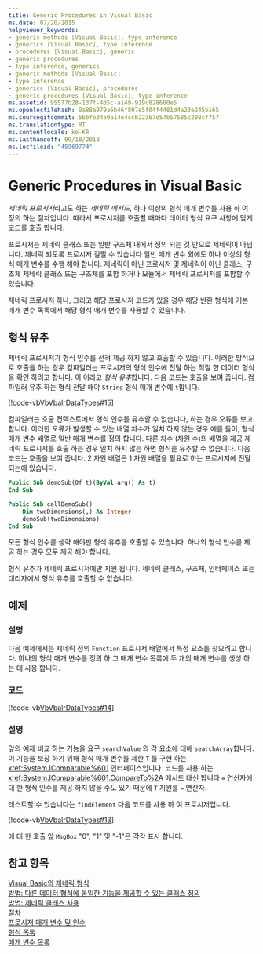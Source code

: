 ```yaml
---
title: Generic Procedures in Visual Basic
ms.date: 07/20/2015
helpviewer_keywords:
- generic methods [Visual Basic], type inference
- generics [Visual Basic], type inference
- procedures [Visual Basic], generic
- generic procedures
- type inference, generics
- generic methods [Visual Basic]
- type inference
- generics [Visual Basic], procedures
- generic procedures [Visual Basic], type inference
ms.assetid: 95577b28-137f-4d5c-a149-919c828600e5
ms.openlocfilehash: 9a88a979a6b46f897e5f04f4481d4a23e245b165
ms.sourcegitcommit: 5bbfe34a9a14e4ccb22367e57b57585c208cf757
ms.translationtype: MT
ms.contentlocale: ko-KR
ms.lasthandoff: 09/18/2018
ms.locfileid: "45969774"
---
```

# <a name="generic-procedures-in-visual-basic"></a>Generic Procedures in Visual Basic
*제네릭 프로시저*라고도 하는 *제네릭 메서드*, 하나 이상의 형식 매개 변수를 사용 하 여 정의 하는 절차입니다. 따라서 프로시저를 호출할 때마다 데이터 형식 요구 사항에 맞게 코드를 호출 합니다.  
  
 프로시저는 제네릭 클래스 또는 일반 구조체 내에서 정의 되는 것 만으로 제네릭이 아닙니다. 제네릭 되도록 프로시저 걸릴 수 있습니다 일반 매개 변수 외에도 하나 이상의 형식 매개 변수를 수행 해야 합니다. 제네릭이 아닌 프로시저 및 제네릭이 아닌 클래스, 구조체 제네릭 클래스 또는 구조체를 포함 하거나 모듈에서 제네릭 프로시저를 포함할 수 있습니다.  
  
 제네릭 프로시저 하나, 그리고 해당 프로시저 코드가 있을 경우 해당 반환 형식에 기본 매개 변수 목록에서 해당 형식 매개 변수를 사용할 수 있습니다.  
  
## <a name="type-inference"></a>형식 유추  
 제네릭 프로시저가 형식 인수를 전혀 제공 하지 않고 호출할 수 있습니다. 이러한 방식으로 호출을 하는 경우 컴파일러는 프로시저의 형식 인수에 전달 하는 적절 한 데이터 형식을 확인 하려고 합니다. 이 이라고 *형식 유추*합니다. 다음 코드는 호출을 보여 줍니다. 컴파일러 유추 하는 형식 전달 해야 `String` 형식 매개 변수에 `t`합니다.  
  
 [!code-vb[VbVbalrDataTypes#15](../../../../visual-basic/language-reference/data-types/codesnippet/VisualBasic/generic-procedures_1.vb)]  
  
 컴파일러는 호출 컨텍스트에서 형식 인수를 유추할 수 없습니다, 하는 경우 오류를 보고 합니다. 이러한 오류가 발생할 수 있는 배열 차수가 일치 하지 않는 경우 예를 들어, 형식 매개 변수 배열로 일반 매개 변수를 정의 합니다. 다른 차수 (차원 수)의 배열을 제공 제네릭 프로시저를 호출 하는 경우 일치 하지 않는 하면 형식을 유추할 수 없습니다. 다음 코드는 호출을 보여 줍니다. 2 차원 배열은 1 차원 배열을 필요로 하는 프로시저에 전달 되는에 있습니다.  
  
```vb  
Public Sub demoSub(Of t)(ByVal arg() As t)
End Sub

Public Sub callDemoSub()
    Dim twoDimensions(,) As Integer
    demoSub(twoDimensions)
End Sub
```
  
 모든 형식 인수를 생략 해야만 형식 유추를 호출할 수 있습니다. 하나의 형식 인수를 제공 하는 경우 모두 제공 해야 합니다.  
  
 형식 유추가 제네릭 프로시저에만 지원 됩니다. 제네릭 클래스, 구조체, 인터페이스 또는 대리자에서 형식 유추를 호출할 수 없습니다.  
  
## <a name="example"></a>예제  
  
### <a name="description"></a>설명  
 다음 예제에서는 제네릭 정의 `Function` 프로시저 배열에서 특정 요소를 찾으려고 합니다. 하나의 형식 매개 변수를 정의 하 고 매개 변수 목록에 두 개의 매개 변수를 생성 하는 데 사용 합니다.  
  
### <a name="code"></a>코드  
 [!code-vb[VbVbalrDataTypes#14](../../../../visual-basic/language-reference/data-types/codesnippet/VisualBasic/generic-procedures_2.vb)]  
  
### <a name="comments"></a>설명  
 앞의 예제 비교 하는 기능을 요구 `searchValue` 의 각 요소에 대해 `searchArray`합니다. 이 기능을 보장 하기 위해 형식 매개 변수를 제한 `T` 를 구현 하는 <xref:System.IComparable%601> 인터페이스입니다. 코드를 사용 하는 <xref:System.IComparable%601.CompareTo%2A> 메서드 대신 합니다 `=` 연산자에 대 한 형식 인수를 제공 하지 않을 수도 있기 때문에 `T` 지원를 `=` 연산자.  
  
 테스트할 수 있습니다는 `findElement` 다음 코드를 사용 하 여 프로시저입니다.  
  
 [!code-vb[VbVbalrDataTypes#13](../../../../visual-basic/language-reference/data-types/codesnippet/VisualBasic/generic-procedures_3.vb)]  
  
 에 대 한 호출 앞 `MsgBox` "0", "1" 및 "-1"은 각각 표시 합니다.  
  
## <a name="see-also"></a>참고 항목  
 [Visual Basic의 제네릭 형식](../../../../visual-basic/programming-guide/language-features/data-types/generic-types.md)  
 [방법: 다른 데이터 형식에 동일한 기능을 제공할 수 있는 클래스 정의](../../../../visual-basic/programming-guide/language-features/data-types/how-to-define-a-class-that-can-provide-identical-functionality.md)  
 [방법: 제네릭 클래스 사용](../../../../visual-basic/programming-guide/language-features/data-types/how-to-use-a-generic-class.md)  
 [절차](../../../../visual-basic/programming-guide/language-features/procedures/index.md)  
 [프로시저 매개 변수 및 인수](../../../../visual-basic/programming-guide/language-features/procedures/procedure-parameters-and-arguments.md)  
 [형식 목록](../../../../visual-basic/language-reference/statements/type-list.md)  
 [매개 변수 목록](../../../../visual-basic/language-reference/statements/parameter-list.md)
